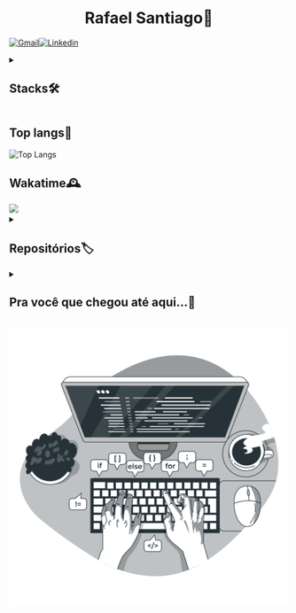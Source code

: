 <center>
  <h1>Rafael Santiago🖖</h1>
</center>

[![Gmail](https://img.shields.io/badge/Gmail-333333?style=for-the-badge&logo=gmail&logoColor=red)](mailto:rafael.santiago.silva.1405@gmail.com)[![Linkedin](https://img.shields.io/badge/linkedin-%230077B5.svg?style=for-the-badge&logo=linkedin&logoColor=white)](https://www.linkedin.com/in/rafaelsantiagodev/)

<details>
<summary>

## Stacks🛠️

</summary>

### Frontend💻

![CSS3](https://img.shields.io/badge/css3-%231572B6.svg?style=for-the-badge&logo=css3&logoColor=white)![SASS](https://img.shields.io/badge/SASS-hotpink.svg?style=for-the-badge&logo=SASS&logoColor=white)![Bootstrap](https://img.shields.io/badge/bootstrap-%238511FA.svg?style=for-the-badge&logo=bootstrap&logoColor=white)![TailwindCSS](https://img.shields.io/badge/tailwindcss-%2338B2AC.svg?style=for-the-badge&logo=tailwind-css&logoColor=white)
![JavaScript](https://img.shields.io/badge/javascript-%23323330.svg?style=for-the-badge&logo=javascript&logoColor=%23F7DF1E)![jQuery](https://img.shields.io/badge/jquery-%230769AD.svg?style=for-the-badge&logo=jquery&logoColor=white)
![TypeScript](https://img.shields.io/badge/typescript-%23007ACC.svg?style=for-the-badge&logo=typescript&logoColor=white)![React](https://img.shields.io/badge/react-%2320232a.svg?style=for-the-badge&logo=react&logoColor=%2361DAFB)![Vite](https://img.shields.io/badge/vite-%23646CFF.svg?style=for-the-badge&logo=vite&logoColor=white)

### Backend⚙️

![NodeJS](https://img.shields.io/badge/node.js-6DA55F?style=for-the-badge&logo=node.js&logoColor=white)![Express.js](https://img.shields.io/badge/express.js-%23404d59.svg?style=for-the-badge&logo=express&logoColor=%2361DAFB)![Nodemon](https://img.shields.io/badge/NODEMON-%23323330.svg?style=for-the-badge&logo=nodemon&logoColor=%BBDEAD)
![PHP](https://img.shields.io/badge/php-%23777BB4.svg?style=for-the-badge&logo=php&logoColor=white)
![Java](https://img.shields.io/badge/java-%23ED8B00.svg?style=for-the-badge&logo=openjdk&logoColor=white)
![Python](https://img.shields.io/badge/python-3670A0?style=for-the-badge&logo=python&logoColor=ffdd54)

### Database💾

![MySQL](https://img.shields.io/badge/mysql-4479A1.svg?style=for-the-badge&logo=mysql&logoColor=white)![SQLite](https://img.shields.io/badge/sqlite-%2307405e.svg?style=for-the-badge&logo=sqlite&logoColor=white)![Microsoft Access](https://img.shields.io/badge/Microsoft_Access-A4373A?style=for-the-badge&logo=microsoft-access&logoColor=white)

### Documentação📃

![Figma](https://img.shields.io/badge/figma-%23F24E1E.svg?style=for-the-badge&logo=figma&logoColor=white)![Canva](https://img.shields.io/badge/Canva-%2300C4CC.svg?style=for-the-badge&logo=Canva&logoColor=white)

### DevOps🐧

![ESLint](https://img.shields.io/badge/ESLint-4B3263?style=for-the-badge&logo=eslint&logoColor=white)
![Postman](https://img.shields.io/badge/Postman-FF6C37?style=for-the-badge&logo=postman&logoColor=white)
![Git](https://img.shields.io/badge/git-%23F05033.svg?style=for-the-badge&logo=git&logoColor=white)![GitHub](https://img.shields.io/badge/github-%23121011.svg?style=for-the-badge&logo=github&logoColor=white)

### Deploy🚀

![Github Pages](https://img.shields.io/badge/github%20pages-121013?style=for-the-badge&logo=github&logoColor=white) ![Vercel](https://img.shields.io/badge/vercel-%23000000.svg?style=for-the-badge&logo=vercel&logoColor=white)

<!-- ### IA🤖 -->

</details>

## Top langs👾

![Top Langs](https://github-readme-stats-git-masterrstaa-rickstaa.vercel.app/api/top-langs/?username=rafaelsantiagosilva&hide=html,css&theme=dark&layout=donut&locale=pt-BR)

## Wakatime🕰️

<picture>
<source 
srcset="https://github-readme-stats.vercel.app/api/wakatime?username=rafa1405&theme=dark&layout=compact&locale=pt-BR&custom_title=____________________________________________________________" 
media="(prefers-color-scheme: dark)" 
/>

<source
srcset="https://github-readme-stats.vercel.app/api/wakatime?username=rafa1405&theme=transparent&layout=compact&locale=pt-BR&custom_title=____________________________________________________________"
media="(prefers-color-scheme: dark)"
/>

<img src="https://github-readme-stats.vercel.app/api/wakatime?username=rafa1405&theme=dark&layout=compact&locale=pt-BR&custom_title=____________________________________________________________">
</picture>

<details>
<summary>

## Repositórios🏷️

</summary>

### Próprios🏆

[![GiTinder](https://github-readme-stats.vercel.app/api/pin/?username=rafaelsantiagosilva&repo=gitinder&theme=dark&description_lines_count=2)](https://github.com/rafaelsantiagosilva/gitinder)[![Snake Game](https://github-readme-stats.vercel.app/api/pin/?username=rafaelsantiagosilva&repo=snake_game&theme=dark&description_lines_count=2)](https://github.com/rafaelsantiagosilva/snake_game)[![Pokedex](https://github-readme-stats.vercel.app/api/pin/?username=rafaelsantiagosilva&repo=Pokedex&theme=dark&description_lines_count=2)](https://github.com/rafaelsantiagosilva/Pokedex)[![MiniJogos](https://github-readme-stats.vercel.app/api/pin/?username=rafaelsantiagosilva&repo=MiniJogos&theme=dark&description_lines_count=2)](https://github.com/rafaelsantiagosilva/MiniJogos) [![BioBits](https://github-readme-stats.vercel.app/api/pin/?username=rafaelsantiagosilva&repo=BioBits&theme=dark&description_lines_count=2)](https://github.com/rafaelsantiagosilva/BioBits)

### Copiados😃

[![plann.er](https://github-readme-stats.vercel.app/api/pin/?username=rafaelsantiagosilva&repo=plann.er&theme=dark&description_lines_count=2)](https://github.com/rafaelsantiagosilva/plann.er)[![Manual do Dev](https://github-readme-stats.vercel.app/api/pin/?username=rafaelsantiagosilva&repo=Manual_Do_Dev&theme=dark&description_lines_count=2)](https://github.com/rafaelsantiagosilva/Manual_Do_Dev)

</details>

<details>
<summary>

## Pra você que chegou até aqui...🚀

</summary>

![Jokes Card](https://readme-jokes.vercel.app/api?hideBorder&bgColor=%23151516&textColor=%23fff&borderColor=%23fff&qColor=%23fff&aColor=%23686868&codeColor=%236DD561)![Quote](https://quotes-github-readme.vercel.app/api?type=horizontal&theme=dark&locale=pt-br)

</details>

![Codando](./typing.png)
